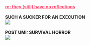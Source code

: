 <html lang="en">
<head>
  <meta charset="UTF-8">
  <meta name="viewport" content="width=device-width, initial-scale=1.0">
  <title>ininteligible</title>
  <style>
    :root {
      --bg-color: #111;
      --text-color: #f8f8f2;
      --link-color: #ff4971; /* Neon red for links and bold text */
      --sepia-color: #c0c090; /* Nuevo color sepia */
    }

    body {
      background-color: var(--bg-color);
      color: var(--text-color);
      font-family: Arial, sans-serif;
      transition: background-color 0.5s, color 0.5s;
    }

    a {
      color: var(--link-color);
    }

    strong {
      color: var(--link-color);
    }

    #text {
      display: inline-block;
      overflow: hidden;
      white-space: nowrap;
      border-right: 0.15em solid var(--text-color);
      animation: typing 4s steps(14), blink-caret 0.75s step-end infinite;
    }
    @keyframes typing {
      from {
        width: 0;
      }
      to {
        width: 100%;
      }
    }
    @keyframes blink-caret {
      from,
      to {
        border-color: transparent;
      }
      50% {
        border-color: var(--text-color);
      }
    }
    #cat {
      font-family: monospace;
      white-space: pre;
      font-size: 20px;
    }
    #textBubble {
      background-color: #28282B;
      border-radius: 10px;
      padding: 10px;
      margin-top: 20px;
    }
  </style>
</head>

<body>
<strong>
    <a href="/uploads/foryoureyes/theystillhavenoreflections.mov">re: they (still) have no reflections</a>
    </strong><br>
    <br>
<b>SUCH A SUCKER FOR AN EXECUTION</b><br>
  <img src="https://ininteligible.com/uploads/foryoureyes/koolaid.png"><br>
    <br>
      <b>POST UMI: SURVIVAL HORROR</b><br>
  <img src="https://ininteligible.com/uploads/foryoureyes/postumisurvivalhorror.PNG"><br>

</body>

</html>